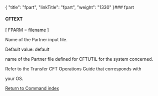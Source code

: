 {
    "title": "fpart",
    "linkTitle": "fpart",
    "weight": "1330"
}### <span id="fpart"></span>fpart

#### CFTEXT

\[ FPARM = filename \]

Name of the Partner input file.

Default value: default
name of the Partner file defined for CFTUTIL for the system concerned.
Refer to the Transfer CFT Operations Guide that corresponds with
your OS.

[Return to Command index](../../)
